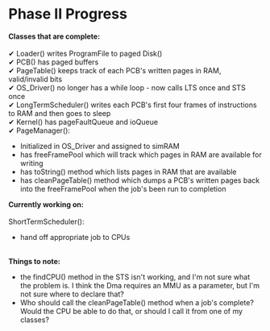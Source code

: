 # Phase II Progress

<b>Classes that are complete:</b>
<br>
<br>&#10004; Loader() writes ProgramFile to paged Disk()
<br>&#10004; PCB() has paged buffers
<br>&#10004; PageTable() keeps track of each PCB's written pages in RAM, valid/invalid bits
<br>&#10004; OS_Driver() no longer has a while loop - now calls LTS once and STS once
<br>&#10004; LongTermScheduler() writes each PCB's first four frames of instructions to RAM and then goes to sleep
<br>&#10004; Kernel() has pageFaultQueue and ioQueue
<br>&#10004; PageManager():
- Initialized in OS_Driver and assigned to simRAM
- has freeFramePool which will track which pages in RAM are available for writing
- has toString() method which lists pages in RAM that are available
- has cleanPageTable() method which dumps a PCB's written pages back into the freeFramePool when the job's been run to completion

<b>Currently working on:</b>
<br>
<br>ShortTermScheduler():
- hand off appropriate job to CPUs

<br><b>Things to note:</b>
- the findCPU() method in the STS isn't working, and I'm not sure what the problem is. I think the Dma requires an MMU as a parameter, but I'm not sure where to declare that?
- Who should call the cleanPageTable() method when a job's complete? Would the CPU be able to do that, or should I call it from one of my classes?
